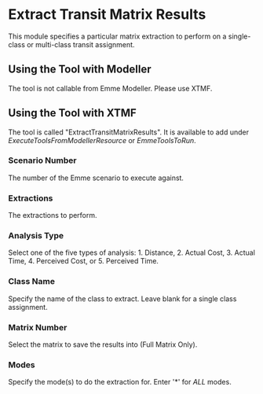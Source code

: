 # **Extract Transit Matrix Results**
This module specifies a particular matrix extraction to perform on a single-class or multi-class transit assignment.


## **Using the Tool with Modeller**
The tool is not callable from Emme Modeller. Please use XTMF.


## **Using the Tool with XTMF**
The tool is called "ExtractTransitMatrixResults".  It is available to add under *ExecuteToolsFromModellerResource* or *EmmeToolsToRun*.

### Scenario Number
The number of the Emme scenario to execute against.

### Extractions
The extractions to perform.

### Analysis Type
Select one of the five types of analysis: 1. Distance, 2. Actual Cost, 3. Actual Time, 4. Perceived Cost, or 5. Perceived Time.

### Class Name
Specify the name of the class to extract. Leave blank for a single class assignment.

### Matrix Number
Select the matrix to save the results into (Full Matrix Only).

### Modes
Specify the mode(s) to do the extraction for. Enter '*' for *ALL* modes. 